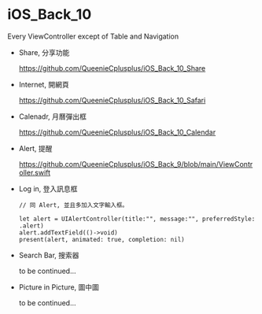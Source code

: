 # iOS_Back_10
Every ViewController except of Table and Navigation


* Share, 分享功能

  https://github.com/QueenieCplusplus/iOS_Back_10_Share

* Internet, 開網頁

  https://github.com/QueenieCplusplus/iOS_Back_10_Safari

* Calenadr, 月曆彈出框

  https://github.com/QueenieCplusplus/iOS_Back_10_Calendar

* Alert, 提醒

  https://github.com/QueenieCplusplus/iOS_Back_9/blob/main/ViewController.swift

* Log in, 登入訊息框

      // 同 Alert, 並且多加入文字輸入框。
  
      let alert = UIAlertController(title:"", message:"", preferredStyle: .alert)
      alert.addTextField(()->void)
      present(alert, animated: true, completion: nil)

* Search Bar, 搜索器

  to be continued...
  
* Picture in Picture, 圖中圖

  to be continued...

  
  



